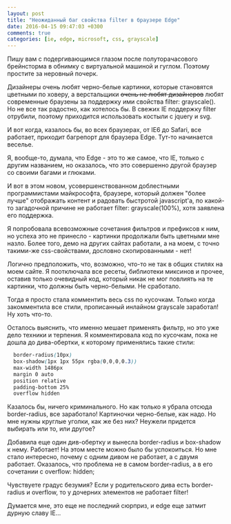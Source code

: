 ```yaml
---
layout: post
title: "Неожиданный баг свойства filter в браузере Edge"
date: 2016-04-15 09:47:03 +0300
comments: true
categories: [ie, edge, microsoft, css, grayscale]
---
```


Пишу вам с подергивающимся глазом после полуторачасового брейнсторма в обнимку с виртуальной машиной и гуглом. Поэтому простите за неровный почерк.

Дизайнеры очень любят черно-белые картинки, которые становятся цветными по ховеру, а верстальщики <s>очень не любят дизайнеров</s> любят современные браузены за поддержку ими свойства filter: grayscale(<value>). Но не все так радостно, как хотелось бы. В свежих IE поддержку filter отрубили, поэтому приходится использовать костыли с jquery и svg.

И вот когда, казалось бы, во всех браузерах, от IE6 до Safari, все работает, приходит багрепорт для браузера Edge. Тут-то начинается веселье.
<!-- more -->
Я, вообще-то, думала, что Edge - это то же самое, что IE, только с другим названием, но оказалось, что это совершенно другой браузер со своими багами и глюками.

И вот в этом новом, усовершенствованном доблестными программистами майкрософта, браузере, который должен "более лучше" отображать контент и радовать быстротой javascript'a, по какой-то загадочной причине не работает filter: grayscale(100%), хотя заявлена его поддержка.

Я попробовала всевозможные сочетания фильтров и префиксов к ним, но успеха это не принесло - картинки продолжали быть цветными мне назло. Более того, демо на других сайтах работали, а на моем, с точно такими-же css-свойствами, дословно скопированными - нет!

Логично предположить, что, возможно, что-то не так в общих стилях на моем сайте. Я поотключала все ресеты, библиотеки миксинов и прочее, оставив только очевидный код, который никак не мог повлиять на те картинки, что должны быть черно-белыми. Не сработало.

Тогда я просто стала комментить весь css по кусочкам. Только когда закомментила все стили, прописанный инлайном grayscale заработал! Ну хоть что-то.

Осталось выяснить, что именно мешает применять фильтр, но это уже дело техники и терпения. Я комментировала код по кусочкам, пока не дошла до дива-обертки, к которому применялись такие стили:

``` css
  border-radius(10px)
  box-shadow(1px 1px 55px rgba(0,0,0,0.3))
  max-width 1486px
  margin 0 auto
  position relative
  padding-bottom 25%
  overflow hidden
```

Казалось бы, ничего криминального. Но как только я убрала отсюда border-radius, все заработало! Картиночки черно-белые, как надо. Но мне нужны круглые уголки, как же без них? Неужели придется выбирать или то, или другое?

Добавила еще один див-обертку и вынесла border-radius и box-shadow к нему. Работает! На этом месте можно было бы успокоиться. Но мне стало интересно, почему с одним дивом не работает, а с двумя работает. Оказалось, что проблема не в самом border-radius, а в его сочетании с overflow: hidden;

Чувствуете градус безумия? Если у родительского дива есть border-radius и overflow, то у дочерних элементов не работает filter!

Думается мне, это еще не последний сюрприз, и edge еще затмит дурную славу IE...